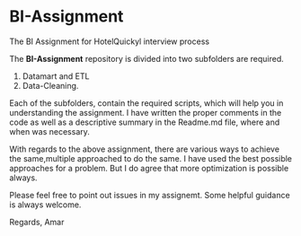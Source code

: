 # BI-Assignment
The BI Assignment for HotelQuickyl interview process

The **BI-Assignment** repository is divided into two subfolders are required. 
1. Datamart and ETL
2. Data-Cleaning.

Each of the subfolders, contain the required scripts, which will help you in understanding the assignment.
I have written the proper comments in the code as well as a descriptive summary in the Readme.md file, where and when was necessary.

With regards to the above assignment, there are various ways to achieve the same,multiple approached to do the same. I have used the best possible approaches for a problem. But I do agree that more optimization is possible always.

Please feel free to point out issues in my assignemt. Some helpful guidance is always welcome.

Regards,
Amar
